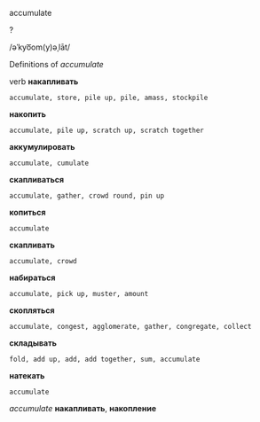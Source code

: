 accumulate

?

/əˈkyo͞om(y)əˌlāt/

Definitions of _accumulate_

verb
**накапливать**

    accumulate, store, pile up, pile, amass, stockpile
**накопить**

    accumulate, pile up, scratch up, scratch together
**аккумулировать**

    accumulate, cumulate
**скапливаться**

    accumulate, gather, crowd round, pin up
**копиться**

    accumulate
**скапливать**

    accumulate, crowd
**набираться**

    accumulate, pick up, muster, amount
**скопляться**

    accumulate, congest, agglomerate, gather, congregate, collect
**складывать**

    fold, add up, add, add together, sum, accumulate
**натекать**

    accumulate

_accumulate_
**накапливать**, **накопление**